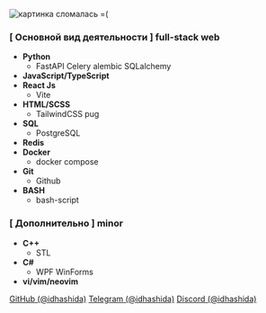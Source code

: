 ![картинка сломалась =(](https://i.imgur.com/fETQyjG.png)
### [ Основной вид деятельности ] full-stack web
* **Python**
  - FastAPI Celery alembic SQLalchemy
* **JavaScript/TypeScript**
* **React Js**
  - Vite
* **HTML/SCSS**
  - TailwindCSS pug
* **SQL**
  - PostgreSQL
* **Redis**
* **Docker**
  - docker compose
* **Git**
  - Github
* **BASH**
  - bash-script
### [ Дополнительно ] minor
* **C++**
  - STL
* **C#**
  - WPF WinForms
* **vi/vim/neovim**

[GitHub (@idhashida)](https://github.com/idhashida)
[Telegram (@idhashida)](https://t.me/idhashida)
[Discord (@idhashida)](https://discordapp.com/users/517293553555079171)
